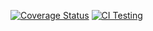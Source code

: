 [![Coverage 
Status](http://codecov.io/github/algebraic-solving/AlgebraicSolving.jl/coverage.svg?branch=main)](http://codecov.io/github/algebraic-solving/AlgebraicSolving.jl?branch=main)
[![CI 
Testing](https://github.com/algebraic-solving/AlgebraicSolving.jl/workflows/CI/badge.svg)](https://github.com/algebraic-solving/AlgebraicSolving.jl/actions?query=branch%3Amain)

